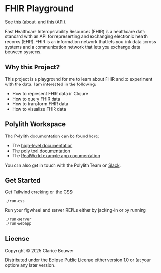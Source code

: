 # FHIR Playground

See [this (about)](https://www.hl7.org/fhir/) and [this (API)](https://hapi.fhir.org/baseR4).

Fast Healthcare Interoperability Resources (FHIR) is a healthcare data standard with an API for representing and exchanging electronic health records (EHR). FHIR is an information network that lets you link data across systems and a communication network that lets you exchange data between systems.

## Why this Project?

This project is a playground for me to learn about FHIR and to experiment with the data. I am interested in the following:

- How to represent FHIR data in Clojure
- How to query FHIR data
- How to transform FHIR data
- How to visualize FHIR data

## Polylith Workspace

The Polylith documentation can be found here:

- The [high-level documentation](https://polylith.gitbook.io/polylith)
- The [poly tool documentation](https://cljdoc.org/d/polylith/clj-poly/CURRENT)
- The [RealWorld example app documentation](https://github.com/furkan3ayraktar/clojure-polylith-realworld-example-app)

You can also get in touch with the Polylith Team on [Slack](https://clojurians.slack.com/archives/C013B7MQHJQ).

## Get Started

Get Tailwind cracking on the CSS:

```bash
./run-css
```

Run your figwheel and server REPLs either by jacking-in or by running

```bash
./run-server
./run-webapp
```

## License

Copyright © 2025 Clarice Bouwer

Distributed under the Eclipse Public License either version 1.0 or (at your option) any later version.
